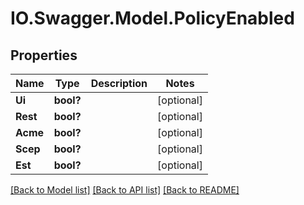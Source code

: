 # IO.Swagger.Model.PolicyEnabled
## Properties

Name | Type | Description | Notes
------------ | ------------- | ------------- | -------------
**Ui** | **bool?** |  | [optional] 
**Rest** | **bool?** |  | [optional] 
**Acme** | **bool?** |  | [optional] 
**Scep** | **bool?** |  | [optional] 
**Est** | **bool?** |  | [optional] 

[[Back to Model list]](../README.md#documentation-for-models) [[Back to API list]](../README.md#documentation-for-api-endpoints) [[Back to README]](../README.md)

